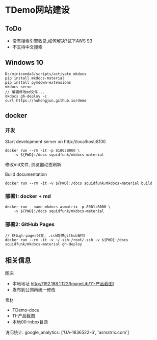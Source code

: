 # TDemo网站建设

## ToDo

- 没有搜索引擎收录,如何解决?试下AWS S3
- 不支持中文搜索

## Windows 10

    D:/miniconda3/scripts/activate mkdocs
    pip install mkdocs-material
    pip install pymdown-extensions
    mkdocs serve
    // 编辑修改md文件...
    mkdocs gh-deploy -c
    curl https://huhongjun.github.io/demo

## docker

### 开发

Start development server on http://localhost:8100

    docker run --rm -it -p 8100:8000 \
        -v ${PWD}:/docs squidfunk/mkdocs-material

修改md文件, 浏览器动态刷新

Build documentation

    docker run --rm -it -v ${PWD}:/docs squidfunk/mkdocs-material build

### 部署1: docker + md

    docker run --name mkdocs-asmatrix -p 8001:8000 \
        -v ${PWD}:/docs squidfunk/mkdocs-material

### 部署2: GitHub Pages

    // 默认gh-pages分支, .ssh提供github秘钥
    docker run --rm -it -v ~/.ssh:/root/.ssh -v ${PWD}:/docs squidfunk/mkdocs-material gh-deploy

## 相关信息

图床

- 本地地址    http://192.168.1.122/ImageLib/11-产品截图/ 
- 发布到公网再统一修改

素材

- TDemo-docu
- 11-产品截图
- 本地00-inbox目录

访问统计: google_analytics: ['UA-1836522-6', 'asmatrix.com']
